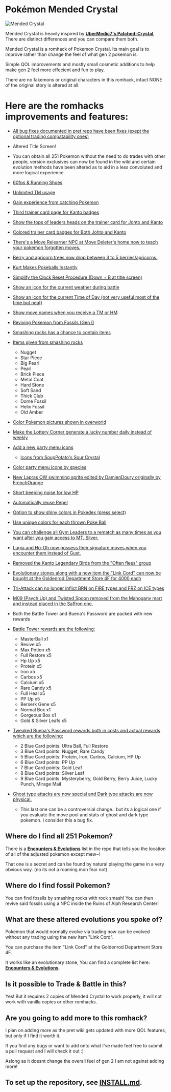 # Pokémon Mended Crystal 

![Mended Crystal](https://github.com/JySzE/mended-crystal/assets/70117278/ea6aeb21-cf2f-447c-9b9b-8952907746d0)


Mended Crystal is heavily inspired by [**UberMedic7's Patched-Crystal**](https://github.com/UberMedic7/patched-crystal), There are distinct differences and you can compare them both.

Mended Crystal is a romhack of Pokemon Crystal. Its main goal is to improve rather than change the feel of what gen 2 pokemon is. 

Simple QOL improvements and mostly small cosmetic additions to help make gen 2 feel more effecient and fun to play.

There are no fakemons or original characters in this romhack, infact NONE of the original story is altered at all.

# Here are the romhacks improvements and features:

- [All bug fixes documented in pret repo have been fixes (exept the optional trading compatability ones)](https://github.com/pret/pokecrystal/blob/master/docs/bugs_and_glitches.md)

- Altered Title Screen!

- You can obtain all 251 Pokemon without the need to do trades with other people, version exclusives can now be found in the wild and certain evolution methods have been altered as to aid 
in a less convoluted and more logical experience. 

- [60fps & Running Shoes](https://github.com/vulcandth/pokecrystal/tree/Doublespeed-60fps-Running-Shoes)

- [Unlimited TM usage](https://github.com/pret/pokecrystal/wiki/Infinitely-reusable-TMs)

- [Gain experience from catching Pokemon](https://github.com/pret/pokecrystal/wiki/Gain-experience-from-catching-Pok%C3%A9mon)

- [Third trainer card page for Kanto badges](https://github.com/pret/pokecrystal/wiki/Add-a-third-trainer-card-page-for-Kanto-badges)

- [Show the tops of leaders heads on the trainer card for Johto and Kanto](https://github.com/pret/pokecrystal/wiki/Show-the-tops-of-leaders-heads-on-the-trainer-card)

- [Colored trainer card badges for Both Johto and Kanto](https://github.com/pret/pokecrystal/wiki/Colored-trainer-card-badges)

- [There's a Move Relearner NPC at Move Deleter's home now to teach your pokemon forgotten moves.](https://github.com/pret/pokecrystal/wiki/Add-a-Move-Relearner)

- [Berry and apricorn trees now drop between 3 to 5 berries/apricorns.](https://github.com/pret/pokecrystal/wiki/Harvest-multiple-items-from-fruit-trees)

- [Kurt Makes Pokeballs Instantly](https://github.com/pret/pokecrystal/wiki/Kurt-Makes-Pokeballs-Instantly)

- [Simplify the Clock Reset Procedure (Down + B at title screen)](https://github.com/pret/pokecrystal/wiki/Simplify-the-Clock-Reset-Procedure)

- [Show an icon for the current weather during battle](https://github.com/pret/pokecrystal/wiki/Show-an-icon-for-the-current-weather)

- [Show an icon for the current Time of Day (not very useful most of the time but neat)](https://github.com/pret/pokecrystal/wiki/Show-an-icon-for-the-current-Time-of-Day)

- [Show move names when you receive a TM or HM](https://github.com/pret/pokecrystal/wiki/Show-move-names-when-you-receive-a-TM-or-HM)

- [Reviving Pokemon from Fossils (Gen I)](https://github.com/pret/pokecrystal/wiki/Reviving-Pok%C3%A9mon-from-Fossils-(Gen-I))

- [Smashing rocks has a chance to contain items](https://github.com/pret/pokecrystal/wiki/Smashing-rocks-has-a-chance-to-contain-items)

- [Items given from smashing rocks](https://github.com/UberMedic7/patched-crystal/blob/c0f43e61025627343a8153f11653817ebd9623cc/engine/events/checkforhiddenitems.asm#L104C3-L104C3)

   - Nugget
   - Star Piece
   - Big Pearl
   - Pearl
   - Brick Piece
   - Metal Coat
   - Hard Stone
   - Soft Sand
   - Thick Club
   - Dome Fossil
   - Helix Fossil
   - Old Amber

- [Color Pokemon pictures shown in overworld](https://github.com/pret/pokecrystal/wiki/Color-Pok%C3%A9mon-pictures-shown-in-overworld)

- [Make the Lottery Corner generate a lucky number daily instead of weekly](https://github.com/pret/pokecrystal/wiki/Make-the-Lottery-Corner-generate-a-lucky-number-daily-instead-of-weekly)

- [Add a new party menu icons](https://github.com/pret/pokecrystal/wiki/Add-a-new-party-menu-icon)

  - [Icons from SoupPotato's Sour Crystal](https://github.com/SoupPotato/Sourcrystal/tree/master/gfx/icons)

- [Color party menu icons by species](https://github.com/pret/pokecrystal/wiki/Color-party-menu-icons-by-species)

- [New Lapras OW swimming sprite edited by DamienDoury originally by FrenchOrange](https://github.com/DamienDoury/pokecrystal/blob/master/gfx/sprites/surf.png)

- [Short beeping noise for low HP](https://github.com/pret/pokecrystal/wiki/Short-beeping-noise-for-low-HP)

- [Automatically reuse Repel](https://github.com/pret/pokecrystal/wiki/Automatically-reuse-Repel)

- [Option to show shiny colors in Pokedex (press select)](https://github.com/pret/pokecrystal/wiki/Option-to-show-shiny-colors-in-Pok%C3%A9dex)

- [Use unique colors for each thrown Poke Ball](https://github.com/pret/pokecrystal/wiki/Use-unique-colors-for-each-thrown-Pok%C3%A9-Ball)

- [You can challenge all Gym Leaders to a rematch as many times as you want after you gain access to MT. Silver.](https://github.com/UberMedic7/patched-crystal/blob/Version3.0/data/trainers/parties.asm)

- [Lugia and Ho-Oh now possess their signature moves when you encounter them instead of Gust.](https://github.com/UberMedic7/patched-crystal/blob/Version3.0/data/pokemon/evos_attacks.asm)

- [Removed the Kanto Legendary Birds from the "Often flees" group](https://github.com/UberMedic7/patched-crystal/blob/Version3.0/data/wild/flee_mons.asm)

- [Evolutionary stones along with a new item the "Link Cord" can now be bought at the Goldenrod Department Store 4F for 4000 each](https://github.com/UberMedic7/patched-crystal/blob/c0f43e61025627343a8153f11653817ebd9623cc/data/items/marts.asm#L127)

- [Tri-Attack can no longer inflict BRN on FIRE types and FRZ on ICE types](https://github.com/pret/pokecrystal/wiki/Prevent-Steel%E2%80%90types-from-being-poisoned-by-Twineedle)

- [M09 (Psych Up) and Twisted Spoon removed from the Mahogany mart and instead placed in the Saffron one.](https://github.com/UberMedic7/patched-crystal/blob/c0f43e61025627343a8153f11653817ebd9623cc/data/items/marts.asm#L370)

- Both the Battle Tower and Buena's Password are packed with new rewards

- [Battle Tower rewards are the following:](https://github.com/UberMedic7/patched-crystal/blob/c0f43e61025627343a8153f11653817ebd9623cc/maps/BattleTower1F.asm#L134)

  - MasterBall x1
  - Revive x5
  - Max Potion x5
  - Full Restore x5
  - Hp Up x5
  - Protein x5
  - Iron x5
  - Carbos x5
  - Calcium x5
  - Rare Candy x5 
  - Full Heal x5
  - PP Up x5
  - Berserk Gene x5
  - Normal Box x1
  - Gorgeous Box x1
  - Gold & Silver Leafs x5

- [Tweaked Buena's Password rewards both in costs and actual rewards which are the following:](https://github.com/UberMedic7/patched-crystal/blob/Version3.0/data/items/buena_prizes.asm)

  - 2 Blue Card points: Ultra Ball, Full Restore
  - 3 Blue Card points: Nugget, Rare Candy
  - 5 Blue Card points: Protein, Iron, Carbos, Calcium, HP Up
  - 6 Blue Card points: PP Up
  - 7 Blue Card points: Gold Leaf
  - 8 Blue Card points: Silver Leaf
  - 9 Blue Card points: Mysteryberry, Gold Berry, Berry Juice, Lucky Punch, Mirage Mail

- [Ghost type attacks are now special and Dark type attacks are now physical.](https://github.com/UberMedic7/patched-crystal/blob/Version3.0/constants/type_constants.asm)

  - This last one can be a controversial change.. but its a logical one if you evaluate the move pool and stats of ghost and dark type pokemon. I consider this a bug fix.

## Where do I find all 251 Pokemon? 

There is a [**Encounters & Evolutions**](Encounters%20&%20Evolutions.md) list in the repo that tells you the location of all of the adjusted pokemon except mew~!

That one is a secret and can be found by natural playing the game in a very obvious way. (no its not a roaming mon fear not)

## Where do I find fossil Pokemon?

You can find fossils by smashing rocks with rock smash! You can then revive said fossils using a NPC inside the Ruins of Alph Research Center!

## What are these altered evolutions you spoke of?

Pokemon that would normally evolve via trading now can be evolved without any trading using the new item "Link Cord". 

You can purchase the item "Link Cord" at the Goldenrod Department Store 4F.

It works like an evolutionary stone, You can find a complete list here: [**Encounters & Evolutions**](Encounters%20&%20Evolutions.md).

## Is it possible to Trade & Battle in this? 

Yes! But it requires 2 copies of Mended Crystal to work properly, it will not work with vanilla copies or other romhacks.

## Are you going to add more to this romhack?

I plan on adding more as the pret wiki gets updated with more QOL features, but only if I find it worth it. 

If you find any bugs or want to add onto what I've made feel free to submit a pull request and I will check it out :) 

Aslong as it doesnt change the overall feel of gen 2 I am not against adding more!

## To set up the repository, see [INSTALL.md](INSTALL.md).
